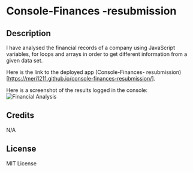 

# Console-Finances -resubmission

## Description

I have analysed the financial records of a company using JavaScript variables, for loops and arrays in order to get different information from a given data set.

Here is the link to the deployed app (Console-Finances- resubmission)[https://meri1211.github.io/console-finances-resubmission/].



Here is a screenshot of the results logged in the console: ![Financial Analysis](https://user-images.githubusercontent.com/116603793/213943428-7ee58b7f-6c8f-42c2-9961-0a40ac4905a0.png)


## Credits
N/A

## License
MIT License
